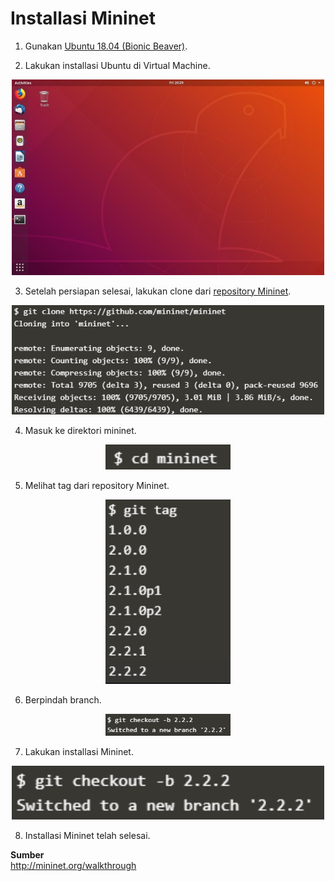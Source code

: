 # Installasi Mininet

1. Gunakan [Ubuntu 18.04 (Bionic Beaver)](https://releases.ubuntu.com/18.04/).

2. Lakukan installasi Ubuntu di Virtual Machine.

<div align="center"><img src="img/ds-01.jpg" width="500px"></div>

3. Setelah persiapan selesai, lakukan clone dari [repository Mininet](https://github.com/mininet/mininet).

<div align="center"><img src="img/mn-01.png" width="500px"></div>

4. Masuk ke direktori mininet.

<div align="center"><img src="img/mn-02.png" width="200px"></div>

5. Melihat tag dari repository Mininet.

<div align="center"><img src="img/mn-03.png" width="200px"></div>

6. Berpindah branch.

<div align="center"><img src="img/mn-04.png" width="200px"></div>

7. Lakukan installasi Mininet.

<div align="center"><img src="img/mn-04.png" width="500px"></div>

8. Installasi Mininet telah selesai.

**Sumber**
<br>
http://mininet.org/walkthrough